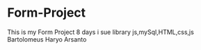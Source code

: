 # Form-Project
This is my Form Project 8 days
i sue library js,mySql,HTML,css,js
Bartolomeus Haryo Arsanto
